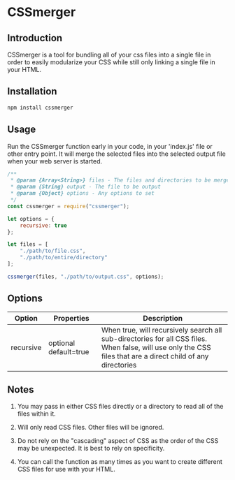 # CSSmerger

## Introduction
CSSmerger is a tool for bundling all of your css files into a single file in order to easily modularize your CSS while still only linking a single file in your HTML.

## Installation
```sh
npm install cssmerger
```

## Usage
Run the CSSmerger function early in your code, in your 'index.js' file or other entry point. It will merge the selected files into the selected output file when your web server is started.



```js
/**
 * @param {Array<String>} files - The files and directories to be merged
 * @param {String} output - The file to be output
 * @param {Object} options - Any options to set
 */
const cssmerger = require("cssmerger");

let options = {
    recursive: true
};

let files = [
    "./path/to/file.css",
    "./path/to/entire/directory"
];

cssmerger(files, "./path/to/output.css", options);
```

## Options

| Option | Properties | Description |
| ------ | ---------- | ----------- |
| recursive | optional default=true | When true, will recursively search all sub-directories for all CSS files. When false, will use only the CSS files that are a direct child of any directories |

## Notes

1. You may pass in either CSS files directly or a directory to read all of the files within it.

2. Will only read CSS files. Other files will be ignored.

3. Do not rely on the "cascading" aspect of CSS as the order of the CSS may be unexpected. It is best to rely on specificity.

4. You can call the function as many times as you want to create different CSS files for use with your HTML.